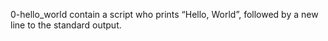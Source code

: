 0-hello_world contain a script who prints “Hello, World”, followed by a new line to the standard output.
